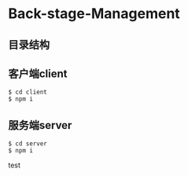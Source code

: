 # Back-stage-Management


## 目录结构

## 客户端client

```
$ cd client
$ npm i
```


## 服务端server
```
$ cd server
$ npm i
```


test